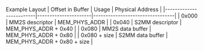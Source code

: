 Example Layout
| Offset in Buffer | Usage | Physical Address |
|-------------------------|----------------------|---------------------------------|
| 0x000 | MM2S descriptor | MEM_PHYS_ADDR |
| 0x040 | S2MM descriptor | MEM_PHYS_ADDR + 0x40 |
| 0x080 | MM2S data buffer | MEM_PHYS_ADDR + 0x80 |
| 0x080 + size | S2MM data buffer | MEM_PHYS_ADDR + 0x80 + size |
